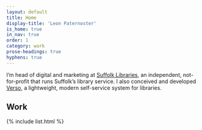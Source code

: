 ```yaml
---
layout: default
title: Home
display-title: 'Leon Paternoster'
is_home: true
in_nav: true
order: 1
category: work
prose-headings: true
hyphens: true
---
```


<p class="c-linky-visited c-linky-underline">I’m head of digital and marketing at <a href="https://www.suffolklibraries.co.uk">Suffolk Libraries</a>, an independent, not-for-profit that runs Suffolk’s library service. I also conceived and developed <a href="https://dootrix.com/verso/">Verso</a>, a lightweight, modern self-service system for libraries.</p>

## Work

{% include list.html %}
